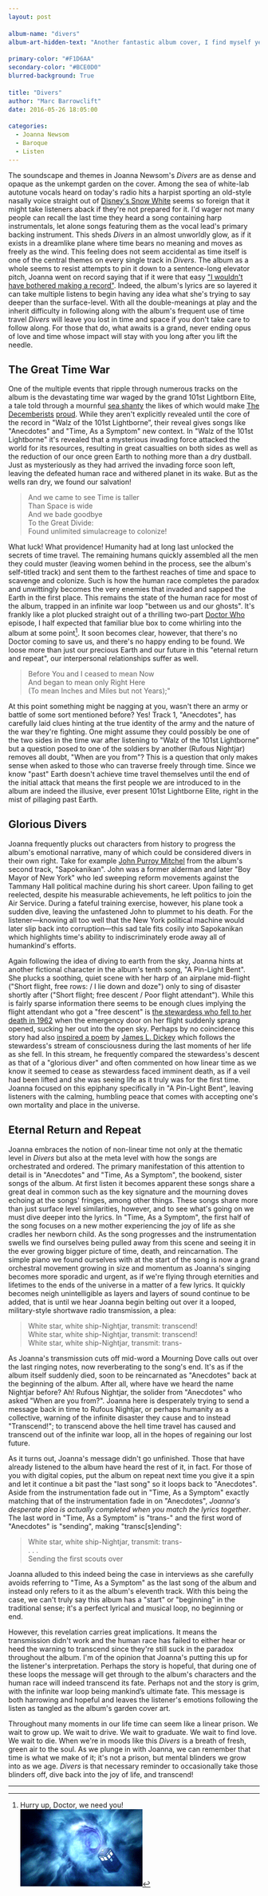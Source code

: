```yaml
---
layout: post

album-name: "divers"
album-art-hidden-text: "Another fantastic album cover, I find myself yearning to explore the foggy dream garden every time I look at it"

primary-color: "#F1D6AA"
secondary-color: "#BCE0D0"
blurred-background: True

title: "Divers"
author: "Marc Barrowclift"
date: 2016-05-26 18:05:00

categories:
  - Joanna Newsom
  - Baroque
  - Listen
---
```


The soundscape and themes in Joanna Newsom's *Divers* are as dense and opaque as the unkempt garden on the cover. Among the sea of white-lab autotune vocals heard on today's radio hits a harpist sporting an old-style nasally voice straight out of [Disney's Snow White](https://www.youtube.com/watch?v=KlUbWNpg1os) seems so foreign that it might take listeners aback if they're not prepared for it. I'd wager not many people can recall the last time they heard a song containing harp instrumentals, let alone songs featuring them as the vocal lead's primary backing instrument. This sheds *Divers* in an almost unworldly glow, as if it exists in a dreamlike plane where time bears no meaning and moves as freely as the wind. This feeling does not seem accidental as time itself is one of the central themes on every single track in *Divers*. The album as a whole seems to resist attempts to pin it down to a sentence-long elevator pitch, Joanna went on record saying that if it were that easy ["I wouldn't have bothered making a record"](http://www.thefader.com/2015/10/19/joanna-newsom-divers-interview). Indeed, the album's lyrics are so layered it can take multiple listens to begin having any idea what she's trying to say deeper than the surface-level. With all the double-meanings at play and the inherit difficulty in following along with the album's frequent use of time travel *Divers* will leave you lost in time and space if you don't take care to follow along. For those that do, what awaits is a grand, never ending opus of love and time whose impact will stay with you long after you lift the needle.

The Great Time War
------------------

One of the multiple events that ripple through numerous tracks on the album is the devastating time war waged by the grand 101st Lightborn Elite, a tale told through a mournful [sea shanty](https://www.youtube.com/watch?v=DKF-nKnn6VU) the likes of which would make [The Decemberists](https://www.youtube.com/watch?v=0WH2JRfLRP0) [proud](https://www.youtube.com/watch?v=t0CR1IJKMPo). While they aren't explicitly revealed until the core of the record in "Walz of the 101st Lightborne”, their reveal gives songs like "Anecdotes" and "Time, As a Symptom" new context. In "Walz of the 101st Lightborne" it's revealed that a mysterious invading force attacked the world for its resources, resulting in great casualties on both sides as well as the reduction of our once green Earth to nothing more than a dry dustball. Just as mysteriously as they had arrived the invading force soon left, leaving the defeated human race and withered planet in its wake. But as the wells ran dry, we found our salvation!

> And we came to see Time is taller  
> Than Space is wide  
> And we bade goodbye  
> To the Great Divide:  
> Found unlimited simulacreage to colonize!

What luck! What providence! Humanity had at long last unlocked the secrets of time travel. The remaining humans quickly assembled all the men they could muster (leaving women behind in the process, see the album's self-titled track) and sent them to the farthest reaches of time and space to scavenge and colonize. Such is how the human race completes the paradox and unwittingly becomes the very enemies that invaded and sapped the Earth in the first place. This remains the state of the human race for most of the album, trapped in an infinite war loop "between us and our ghosts". It's frankly like a plot plucked straight out of a thrilling two-part [Doctor Who](https://en.wikipedia.org/wiki/Doctor_Who) episode, I half expected that familiar blue box to come whirling into the album at some point[^blue-box]. It soon becomes clear, however, that there's no Doctor coming to save us, and there's no happy ending to be found. We loose more than just our precious Earth and our future in this "eternal return and repeat", our interpersonal relationships suffer as well.

> Before You and I ceased to mean Now  
> And began to mean only Right Here  
> (To mean Inches and Miles but not Years);"

At this point something might be nagging at you, wasn't there an army or battle of some sort mentioned before? Yes! Track 1, "Anecdotes", has carefully laid clues hinting at the true identity of the army and the nature of the war they're fighting. One might assume they could possibly be one of the two sides in the time war after listening to "Walz of the 101st Lightborne” but a question posed to one of the soldiers by another (Rufous Nightjar) removes all doubt, "When are you from"? This is a question that only makes sense when asked to those who can traverse freely through time. Since we know "past" Earth doesn't achieve time travel themselves until the end of the initial attack that means the first people we are introduced to in the album are indeed the illusive, ever present 101st Lightborne Elite, right in the mist of pillaging past Earth.

Glorious Divers
---------------

Joanna frequently plucks out characters from history to progress the album's emotional narrative, many of which could be considered divers in their own right. Take for example [John Purroy Mitchel](https://en.wikipedia.org/wiki/John_Purroy_Mitchel) from the album's second track, "Sapokanikan". John was a former alderman and later "Boy Mayor of New York" who led sweeping reform movements against the Tammany Hall political machine during his short career. Upon failing to get reelected, despite his measurable achievements, he left politics to join the Air Service. During a fateful training exercise, however, his plane took a sudden dive, leaving the unfastened John to plummet to his death. For the listener&#8212;knowing all too well that the New York political machine would later slip back into corruption&#8212;this sad tale fits cosily into Sapokanikan which highlights time's ability to indiscriminately erode away all of humankind's efforts.

Again following the idea of diving to earth from the sky, Joanna hints at another fictional character in the album's tenth song, "A Pin-Light Bent". She plucks a soothing, quiet scene with her harp of an airplane mid-flight ("Short flight, free rows: / I lie down and doze") only to sing of disaster shortly after ("Short flight; free descent / Poor flight attendant"). While this is fairly sparse information there seems to be enough clues implying the flight attendant who got a "free descent" is [the stewardess who fell to her death in 1962](http://query.nytimes.com/mem/archive-free/pdf?res=9F05EFD6123CE63ABC4851DFB6678389679EDE) when the emergency door on her flight suddenly sprang opened, sucking her out into the open sky. Perhaps by no coincidence this story had also [inspired a poem](http://www.poetryfoundation.org/poems-and-poets/poems/detail/42716) by [James L. Dickey](http://www.poetryfoundation.org/poems-and-poets/poets/detail/james-l-dickey) which follows the stewardess's stream of consciousness during the last moments of her life as she fell. In this stream, he frequently compared the stewardess's descent as that of a "glorious diver" and often commented on how linear time as we know it seemed to cease as stewardess faced imminent death, as if a veil had been lifted and she was seeing life as it truly was for the first time. Joanna focused on this epiphany specifically in "A Pin-Light Bent", leaving listeners with the calming, humbling peace that comes with accepting one's own mortality and place in the universe.

Eternal Return and Repeat
-------------------------

Joanna embraces the notion of non-linear time not only at the thematic level in *Divers* but also at the meta level with how the songs are orchestrated and ordered. The primary manifestation of this attention to detail is in "Anecdotes" and "Time, As a Symptom", the bookend, sister songs of the album. At first listen it becomes apparent these songs share a great deal in common such as the key signature and the mourning doves echoing at the songs' fringes, among other things. These songs share more than just surface level similarities, however, and to see what's going on we must dive deeper into the lyrics. In "Time, As a Symptom", the first half of the song focuses on a new mother experiencing the joy of life as she cradles her newborn child. As the song progresses and the instrumentation swells we find ourselves being pulled away from this scene and seeing it in the ever growing bigger picture of time, death, and reincarnation. The simple piano we found ourselves with at the start of the song is now a grand orchestral movement growing in size and momentum as Joanna's singing becomes more sporadic and urgent, as if we're flying through eternities and lifetimes to the ends of the universe in a matter of a few lyrics. It quickly becomes neigh unintelligible as layers and layers of sound continue to be added, that is until we hear Joanna begin belting out over it a looped, military-style shortwave radio transmission, a plea:

> White star, white ship-Nightjar, transmit: transcend!  
> White star, white ship-Nightjar, transmit: transcend!  
> White star, white ship-Nightjar, transmit: trans-

As Joanna's transmission cuts off mid-word a Mourning Dove calls out over the last ringing notes, now reverberating to the song's end. It's as if the album itself suddenly died, soon to be reincarnated as "Anecdotes" back at the beginning of the album. After all, where have we heard the name Nightjar before? Ah! Rufous Nightjar, the solider from "Anecdotes" who asked "When are you from?". Joanna here is desperately trying to send a message back in time to Rufous Nightjar, or perhaps humanity as a collective, warning of the infinite disaster they cause and to instead "Transcend!"; to transcend above the hell time travel has caused and transcend out of the infinite war loop, all in the hopes of regaining our lost future.

As it turns out, Joanna's message didn't go unfinished. Those that have already listened to the album have heard the rest of it, in fact. For those of you with digital copies, put the album on repeat next time you give it a spin and let it continue a bit past the "last song" so it loops back to "Anecdotes". Aside from the instrumentation fade out in "Time, As a Symptom" exactly matching that of the instrumentation fade in on "Anecdotes", *Joanna's desperate plea is actually completed when you match the lyrics together*. The last word in "Time, As a Symptom" is "trans-" and the first word of "Anecdotes" is "sending", making "transc[s]ending":

> White star, white ship-Nightjar, transmit: trans-  
> . . .  
> Sending the first scouts over

Joanna alluded to this indeed being the case in interviews as she carefully avoids referring to "Time, As a Symptom" as the last song of the album and instead only refers to it as the album's eleventh track. With this being the case, we can't truly say this album has a "start" or "beginning" in the traditional sense; it's a perfect lyrical and musical loop, no beginning or end.

However, this revelation carries great implications. It means the transmission didn't work and the human race has failed to either hear or heed the warning to transcend since they're still suck in the paradox throughout the album. I'm of the opinion that Joanna's putting this up for the listener's interpretation. Perhaps the story is hopeful, that during one of these loops the message will get through to the album's characters and the human race will indeed transcend its fate. Perhaps not and the story is grim, with the infinite war loop being mankind’s ultimate fate. This message is both harrowing and hopeful and leaves the listener's emotions following the listen as tangled as the album's garden cover art.

Throughout many moments in our life time can seem like a linear prison. We wait to grow up. We wait to drive. We wait to graduate. We wait to find love. We wait to die. When we're in moods like this *Divers* is a breath of fresh, green air to the soul. As we plunge in with Joanna, we can remember that time is what we make of it; it's not a prison, but mental blinders we grow into as we age. *Divers* is that necessary reminder to occasionally take those blinders off, dive back into the joy of life, and transcend!

----------

[^blue-box]: Hurry up, Doctor, we need you! <br><img style="text-align:left;display:inline-block;" src="/images/assets/divers/the-doctor.gif" />